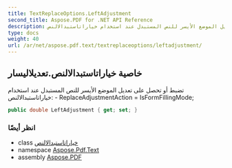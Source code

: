 ```yaml
---
title: TextReplaceOptions.LeftAdjustment
second_title: Aspose.PDF for .NET API Reference
description: خاصية خياراتاستبدالالنص. تضبط أو تحصل على تعديل الموضع الأيسر للنص المستبدل عند استخدام خياراتاستبدالالنص  ReplaceAdjustmentAction  IsFormFillingMode
type: docs
weight: 40
url: /ar/net/aspose.pdf.text/textreplaceoptions/leftadjustment/
---
```

## خاصية خياراتاستبدالالنص.تعديلاليسار

تضبط أو تحصل على تعديل الموضع الأيسر للنص المستبدل عند استخدام خياراتاستبدالالنص: - ReplaceAdjustmentAction = IsFormFillingMode;

```csharp
public double LeftAdjustment { get; set; }
```

### انظر أيضًا

* class [خياراتاستبدالالنص](../)
* namespace [Aspose.Pdf.Text](../../../aspose.pdf.text/)
* assembly [Aspose.PDF](../../../)
